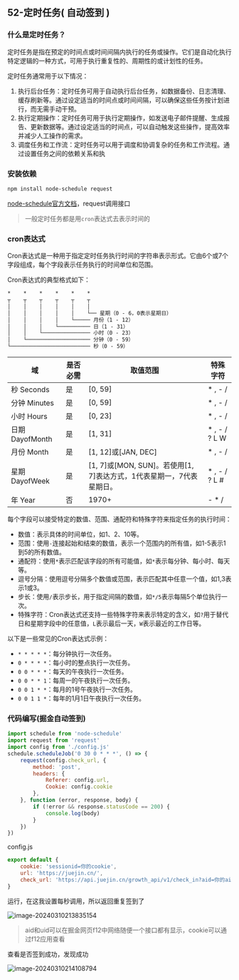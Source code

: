 ## 52-定时任务( 自动签到 )

### 什么是定时任务？

定时任务是指在预定的时间点或时间间隔内执行的任务或操作。它们是自动化执行特定逻辑的一种方式，可用于执行重复性的、周期性的或计划性的任务。

定时任务通常用于以下情况：

1. 执行后台任务：定时任务可用于自动执行后台任务，如数据备份、日志清理、缓存刷新等。通过设定适当的时间点或时间间隔，可以确保这些任务按计划进行，而无需手动干预。
2. 执行定期操作：定时任务可用于执行定期操作，如发送电子邮件提醒、生成报告、更新数据等。通过设定适当的时间点，可以自动触发这些操作，提高效率并减少人工操作的需求。
3. 调度任务和工作流：定时任务可以用于调度和协调复杂的任务和工作流程。通过设置任务之间的依赖关系和执

### 安装依赖

```bash
npm install node-schedule request
```

[node-schedule官方文档](https://www.npmjs.com/package/node-schedule)，request调用接口

> 一般定时任务都是用`cron`表达式去表示时间的

### cron表达式

Cron表达式是一种用于指定定时任务执行时间的字符串表示形式。它由6个或7个字段组成，每个字段表示任务执行的时间单位和范围。

Cron表达式的典型格式如下：

```markdown
*    *    *    *    *    *
┬    ┬    ┬    ┬    ┬    ┬
│    │    │    │    │    │
│    │    │    │    │    └── 星期（0 - 6，0表示星期日）
│    │    │    │    └───── 月份（1 - 12）
│    │    │    └────────── 日（1 - 31）
│    │    └─────────────── 小时（0 - 23）
│    └──────────────────── 分钟（0 - 59）
└───────────────────────── 秒（0 - 59）
```

| 域              | 是否必需 | 取值范围                                                     | 特殊字符      |
| --------------- | -------- | ------------------------------------------------------------ | ------------- |
| 秒 Seconds      | 是       | [0, 59]                                                      | * , - /       |
| 分钟 Minutes    | 是       | [0, 59]                                                      | * , - /       |
| 小时 Hours      | 是       | [0, 23]                                                      | * , - /       |
| 日期 DayofMonth | 是       | [1, 31]                                                      | * , - / ? L W |
| 月份 Month      | 是       | [1, 12]或[JAN, DEC]                                          | * , - /       |
| 星期 DayofWeek  | 是       | [1, 7]或[MON, SUN]。若使用[1, 7]表达方式，1代表星期一，7代表星期日。 | * , - / ? L # |
| 年 Year         | 否       | 1970+                                                        | - * /         |

每个字段可以接受特定的数值、范围、通配符和特殊字符来指定任务的执行时间：

- 数值：表示具体的时间单位，如1、2、10等。
- 范围：使用`-`连接起始和结束的数值，表示一个范围内的所有值，如1-5表示1到5的所有数值。
- 通配符：使用`*`表示匹配该字段的所有可能值，如`*`表示每分钟、每小时、每天等。
- 逗号分隔：使用逗号分隔多个数值或范围，表示匹配其中任意一个值，如1,3表示1或3。
- 步长：使用`/`表示步长，用于指定间隔的数值，如`*/5`表示每隔5个单位执行一次。
- 特殊字符：Cron表达式还支持一些特殊字符来表示特定的含义，如`?`用于替代日和星期字段中的任意值，`L`表示最后一天，`W`表示最近的工作日等。

以下是一些常见的Cron表达式示例：

- `* * * * *`：每分钟执行一次任务。
- `0 * * * *`：每小时的整点执行一次任务。
- `0 0 * * *`：每天的午夜执行一次任务。
- `0 0 * * 1`：每周一的午夜执行一次任务。
- `0 0 1 * *`：每月的1号午夜执行一次任务。
- `0 0 1 1 *`：每年的1月1日午夜执行一次任务。

### 代码编写(掘金自动签到)

```js
import schedule from 'node-schedule'
import request from 'request'
import config from './config.js'
schedule.scheduleJob('0 30 0 * * *', () => {
    request(config.check_url, {
        method: 'post',
        headers: {
            Referer: config.url,
            Cookie: config.cookie
        },
    }, function (error, response, body) {
        if (!error && response.statusCode == 200) {
            console.log(body)
        }
    })
})
```

config.js

```js
export default {
    cookie: 'sessionid=你的cookie',
    url: 'https://juejin.cn/',
    check_url: 'https://api.juejin.cn/growth_api/v1/check_in?aid=你的aid&uid=你的uid'
}
```

运行，在这我设置每秒调用，所以返回重复签到了

![image-20240310213835154](https://chen-1320883525.cos.ap-chengdu.myqcloud.com/img/image-20240310213835154.png)

> aid和uid可以在掘金网页f12中网络随便一个接口都有显示，cookie可以通过f12应用查看

查看是否签到成功，发现成功

![image-20240310214108794](https://chen-1320883525.cos.ap-chengdu.myqcloud.com/img/image-20240310214108794.png)